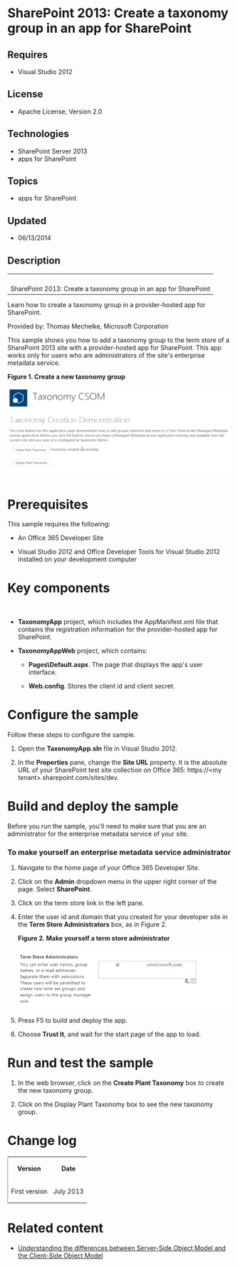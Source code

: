 # SharePoint 2013: Create a taxonomy group in an app for SharePoint
## Requires
- Visual Studio 2012
## License
- Apache License, Version 2.0
## Technologies
- SharePoint Server 2013
- apps for SharePoint
## Topics
- apps for SharePoint
## Updated
- 06/13/2014
## Description

<div id="header">
<table id="bottomTable" cellspacing="0" cellpadding="0">
<tbody>
<tr id="headerTableRow1">
<td align="left"><span id="runningHeaderText">&nbsp;</span></td>
</tr>
<tr id="headerTableRow2">
<td align="left"><span id="nsrTitle">SharePoint 2013: Create a taxonomy group in an app for SharePoint</span></td>
</tr>
</tbody>
</table>
</div>
<div id="mainSection">
<div id="mainBody">
<div>
<p>Learn how to create a taxonomy group in a provider-hosted app for SharePoint.</p>
</div>
<div>
<p><span>Provided by:</span> Thomas Mechelke, Microsoft Corporation</p>
<p>This sample shows you how to add a taxonomy group to the term store of a SharePoint 2013 site with a provider-hosted app for SharePoint. This app works only for users who are administrators of the site's enterprise metadata service.</p>
<strong>
<div class="caption">Figure 1. Create a new taxonomy group</div>
</strong><br>
<strong></strong><img src="116794-image.png" alt=""></div>
<h1>Prerequisites</h1>
<div id="sectionSection0">
<p>This sample requires the following:</p>
<ul>
<li>
<p>An Office 365 Developer Site</p>
</li><li>
<p>Visual Studio 2012 and Office Developer Tools for Visual Studio 2012 installed on your development computer</p>
</li></ul>
</div>
<h1>Key components</h1>
<div id="sectionSection1">
<p>&nbsp;</p>
<ul>
<li>
<p><strong>TaxonomyApp</strong> project, which includes the AppManifest.xml file that contains the registration information for the provider-hosted app for SharePoint.</p>
</li><li>
<p><strong>TaxonomyAppWeb</strong> project, which contains:</p>
<ul>
<li>
<p><strong>Pages\Default.aspx</strong>. The page that displays the app's user interface.</p>
</li><li>
<p><strong>Web.config</strong>. Stores the client id and client secret.</p>
</li></ul>
</li></ul>
</div>
<h1>Configure the sample</h1>
<div id="sectionSection2">
<p>Follow these steps to configure the sample.</p>
<ol>
<li>
<p>Open the <strong>TaxonomyApp.sln</strong> file in Visual Studio 2012.</p>
</li><li>
<p>In the <strong><span class="ui">Properties</span></strong> pane, change the <strong>
<span class="ui">Site URL</span></strong> property. It is the absolute URL of your SharePoint test site collection on Office 365:
<span>https://</span><span>&lt;my tenant&gt;</span><span>.sharepoint.com/sites/dev</span>.</p>
</li></ol>
</div>
<h1>Build and deploy the sample</h1>
<div id="sectionSection3">
<p>Before you run the sample, you'll need to make sure that you are an administrator for the enterprise metadata service of your site.</p>
<h3>To make yourself an enterprise metadata service administrator</h3>
<div>
<ol>
<li>
<p>Navigate to the home page of your Office 365 Developer Site.</p>
</li><li>
<p>Click on the <strong><span class="ui">Admin</span></strong> dropdown menu in the upper right corner of the page. Select
<strong><span class="ui">SharePoint</span></strong>.</p>
</li><li>
<p>Click on the term store link in the left pane.</p>
</li><li>
<p>Enter the user id and domain that you created for your developer site in the <strong>
<span class="ui">Term Store Administrators</span></strong> box, as in Figure 2.</p>
<strong>
<div class="caption">Figure 2. Make yourself a term store administrator</div>
</strong><br>
<strong></strong><img src="116795-image.png" alt=""> </li><li>
<p>Press F5 to build and deploy the app.</p>
</li><li>
<p>Choose <strong><span class="ui">Trust It</span></strong>, and wait for the start page of the app to load.</p>
</li></ol>
</div>
</div>
<h1>Run and test the sample</h1>
<div id="sectionSection4">
<ol>
<li>
<p>In the web browser, click on the <strong><span class="ui">Create Plant Taxonomy</span></strong> box to create the new taxonomy group.</p>
</li><li>
<p>Click on the Display Plant Taxonomy box to see the new taxonomy group.</p>
</li></ol>
</div>
<h1>Change log</h1>
<div id="sectionSection5"><strong>
<div class="caption"></div>
</strong>
<div>
<table cellspacing="2" cellpadding="5" width="50%" frame="lhs">
<tbody>
<tr>
<th>
<p>Version</p>
</th>
<th>
<p>Date</p>
</th>
</tr>
<tr>
<td>
<p>First version</p>
</td>
<td>
<p>July 2013</p>
</td>
</tr>
</tbody>
</table>
</div>
</div>
<h1>Related content</h1>
<div id="sectionSection6">
<ul>
<li>
<p><a href="http://channel9.msdn.com/Series/Reimagine-SharePoint-Development/Understanding-the-differences-between-Server-Side-Object-Model-and-the-Client-Side-Object-Model" target="_blank">Understanding the differences between Server-Side Object Model and
 the Client-Side Object Model</a></p>
</li></ul>
</div>
</div>
</div>
<p>&nbsp;</p>

